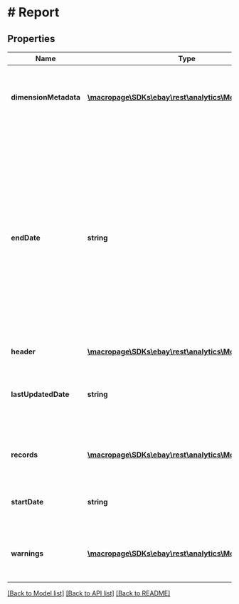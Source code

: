 # # Report

## Properties

Name | Type | Description | Notes
------------ | ------------- | ------------- | -------------
**dimensionMetadata** | [**\macropage\SDKs\ebay\rest\analytics\Model\Metadata[]**](Metadata.md) | A complex type containing the header of the report and the type of data containted in the rows of the report. | [optional] 
**endDate** | **string** | The time stamp is formatted as an ISO 8601 string, which is based on the 24-hour Universal Coordinated Time (UTC) clock. If you specify an end date that is beyond the lastUpdatedDate value, eBay returns a report that contains data only up to the lastUpdateDate date. Format: [YYYY]-[MM]-[DD]T[hh]:[mm]:[ss].[sss]Z Example: 2018-08-20T07:09:00.000Z | [optional] 
**header** | [**\macropage\SDKs\ebay\rest\analytics\Model\Header**](Header.md) |  | [optional] 
**lastUpdatedDate** | **string** | The date and time, in ISO 8601 format, that indicates the last time the data returned in the report was updated. | [optional] 
**records** | [**\macropage\SDKs\ebay\rest\analytics\Model\Record[]**](Record.md) | A complex type containing the individual data records for the traffic report. | [optional] 
**startDate** | **string** | The start date of the date range used to calculate the report, in ISO 8601 format. | [optional] 
**warnings** | [**\macropage\SDKs\ebay\rest\analytics\Model\Error[]**](Error.md) | An array of any process errors or warnings that were generated during the processing of the call processing. | [optional] 

[[Back to Model list]](../../README.md#documentation-for-models) [[Back to API list]](../../README.md#documentation-for-api-endpoints) [[Back to README]](../../README.md)


